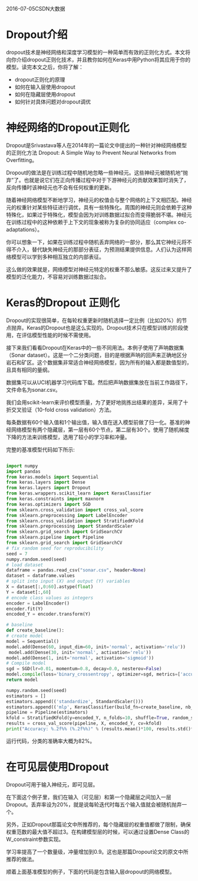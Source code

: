 2016-07-05CSDN大数据

# Dropout介绍
dropout技术是神经网络和深度学习模型的一种简单而有效的正则化方式。本文将向你介绍dropout正则化技术，并且教你如何在Keras中用Python将其应用于你的模型。读完本文之后，你将了解：
  * dropout正则化的原理
  * 如何在输入层使用dropout
  * 如何在隐藏层使用dropout
  * 如何针对具体问题对dropout调优

# 神经网络的Dropout正则化
Dropout是Srivastava等人在2014年的一篇论文中提出的一种针对神经网络模型的正则化方法 Dropout: A Simple Way to Prevent Neural Networks from Overfitting。

Dropout的做法是在训练过程中随机地忽略一些神经元。这些神经元被随机地“抛弃”了。也就是说它们在正向传播过程中对于下游神经元的贡献效果暂时消失了，反向传播时该神经元也不会有任何权重的更新。

随着神经网络模型不断地学习，神经元的权值会与整个网络的上下文相匹配。神经元的权重针对某些特征进行调优，具有一些特殊化。周围的神经元则会依赖于这种特殊化，如果过于特殊化，模型会因为对训练数据过拟合而变得脆弱不堪。神经元在训练过程中的这种依赖于上下文的现象被称为复杂的协同适应（complex co-adaptations）。

你可以想象一下，如果在训练过程中随机丢弃网络的一部分，那么其它神经元将不得不介入，替代缺失神经元的那部分表征，为预测结果提供信息。人们认为这样网络模型可以学到多种相互独立的内部表征。

这么做的效果就是，网络模型对神经元特定的权重不那么敏感。这反过来又提升了模型的泛化能力，不容易对训练数据过拟合。

# Keras的Dropout 正则化
Dropout的实现很简单，在每轮权重更新时随机选择一定比例（比如20%）的节点抛弃。Keras的Dropout也是这么实现的。Dropout技术只在模型训练的阶段使用，在评估模型性能的时候不需使用。

接下来我们看看Dropout在Keras中的一些不同用法。本例子使用了声呐数据集（Sonar dataset）。这是一个二分类问题，目的是根据声呐的回声来正确地区分岩石和矿区。这个数据集非常适合神经网络模型，因为所有的输入都是数值型的，且具有相同的量纲。

数据集可以从UCI机器学习代码库下载。然后把声呐数据集放在当前工作路径下，文件命名为sonar.csv。

我们会用scikit-learn来评价模型质量，为了更好地挑拣出结果的差异，采用了十折交叉验证（10-fold cross validation）方法。

每条数据有60个输入值和1个输出值，输入值在送入模型前做了归一化。基准的神经网络模型有两个隐藏层，第一层有60个节点，第二层有30个。使用了随机梯度下降的方法来训练模型，选用了较小的学习率和冲量。

完整的基准模型代码如下所示:

```python

import numpy
import pandas
from keras.models import Sequential
from keras.layers import Dense
from keras.layers import Dropout
from keras.wrappers.scikit_learn import KerasClassifier
from keras.constraints import maxnorm
from keras.optimizers import SGD
from sklearn.cross_validation import cross_val_score
from sklearn.preprocessing import LabelEncoder
from sklearn.cross_validation import StratifiedKFold
from sklearn.preprocessing import StandardScaler
from sklearn.grid_search import GridSearchCV
from sklearn.pipeline import Pipeline
from sklearn.grid_search import GridSearchCV
# fix random seed for reproducibility
seed = 7
numpy.random.seed(seed)
# load dataset
dataframe = pandas.read_csv("sonar.csv", header=None)
dataset = dataframe.values
# split into input (X) and output (Y) variables
X = dataset[:,0:60].astype(float)
Y = dataset[:,60]
# encode class values as integers
encoder = LabelEncoder()
encoder.fit(Y)
encoded_Y = encoder.transform(Y)

# baseline
def create_baseline():
# create model
model = Sequential()
model.add(Dense(60, input_dim=60, init='normal', activation='relu'))
 model.add(Dense(30, init='normal', activation='relu'))
model.add(Dense(1, init='normal', activation='sigmoid'))
# Compile model
sgd = SGD(lr=0.01, momentum=0.8, decay=0.0, nesterov=False)
model.compile(loss='binary_crossentropy', optimizer=sgd, metrics=['accuracy'])
return model

numpy.random.seed(seed)
estimators = []
estimators.append(('standardize', StandardScaler()))
estimators.append(('mlp', KerasClassifier(build_fn=create_baseline, nb_epoch=300, batch_size=16, verbose=0)))
pipeline = Pipeline(estimators)
kfold = StratifiedKFold(y=encoded_Y, n_folds=10, shuffle=True, random_state=seed)
results = cross_val_score(pipeline, X, encoded_Y, cv=kfold)
print("Accuracy: %.2f%% (%.2f%%)" % (results.mean()*100, results.std()*100))
```

运行代码，分类的准确率大概为82%。

# 在可见层使用Dropout
Dropout可用于输入神经元，即可见层。

在下面这个例子里，我们在输入（可见层）和第一个隐藏层之间加入一层Dropout。丢弃率设为20%，就是说每轮迭代时每五个输入值就会被随机抛弃一个。

另外，正如Dropout那篇论文中所推荐的，每个隐藏层的权重值都做了限制，确保权重范数的最大值不超过3。在构建模型层的时候，可以通过设置Dense Class的W_constraint参数实现。

学习率提高了一个数量级，冲量增加到0.9。这也是那篇Dropout论文的原文中所推荐的做法。

顺着上面基准模型的例子，下面的代码是包含输入层dropout的网络模型。
